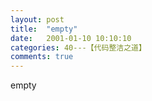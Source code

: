```yaml
---
layout: post
title:  "empty"
date:   2001-01-10 10:10:10
categories: 40---【代码整洁之道】
comments: true
---
```

empty
